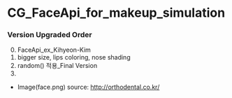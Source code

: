 # CG_FaceApi_for_makeup_simulation

### Version Upgraded Order
0. FaceApi_ex_Kihyeon-Kim
1. bigger size, lips coloring, nose shading
2. random() 적용_Final Version
3. 
- Image(face.png) source: http://orthodental.co.kr/
